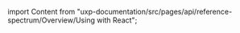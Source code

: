 
import Content from "uxp-documentation/src/pages/api/reference-spectrum/Overview/Using with React";

<Content query="product=xd"/>

